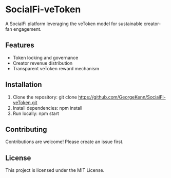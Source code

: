 # SocialFi-veToken
A SocialFi platform leveraging the veToken model for sustainable creator-fan engagement.

## Features
- Token locking and governance
- Creator revenue distribution
- Transparent veToken reward mechanism

## Installation
1. Clone the repository: git clone https://github.com/GeorgeKenn/SocialFi-veToken.git
2. Install dependencies:
npm install
3. Run locally:
npm start

## Contributing
Contributions are welcome! Please create an issue first.

## License
This project is licensed under the MIT License.

   
